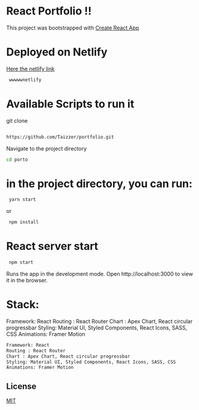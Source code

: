 # React Portfolio !!

This project was bootstrapped with [Create React App](https://facebook.github.io/create-react-app/docs/running-tests/)

# Deployed on Netlify

[Here the netlify link](https://facebook.github.io/create-react-app/docs/running-tests/)

```bash
 wwwwwnetlify
```

# Available Scripts to run it

git clone

```bash

https://github.com/Taizzer/portfolio.git


```

Navigate to the project directory

```bash
cd porto
```

# in the project directory, you can run:

```bash
 yarn start
```

or

```bash
 npm install
```

# React server start

```bash
 npm start
```

Runs the app in the development mode.
Open http://localhost:3000 to view it in the browser.

# Stack:

Framework: React
Routing : React Router
Chart : Apex Chart, React circular progressbar
Styling: Material UI, Styled Components, React Icons, SASS, CSS
Animations: Framer Motion

```bash
Framework: React
Routing : React Router
Chart : Apex Chart, React circular progressbar
Styling: Material UI, Styled Components, React Icons, SASS, CSS
Animations: Framer Motion

```

## License

[MIT](https://choosealicense.com/licenses/mit/)

```bash

```
